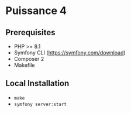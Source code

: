# Puissance 4

## Prerequisites

- PHP >= 8.1
- Symfony CLI (https://symfony.com/download)
- Composer 2
- Makefile

## Local Installation

- `make`
- `symfony server:start`
